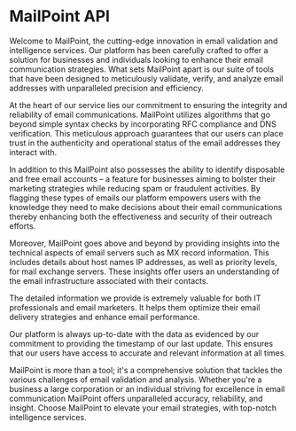 # MailPoint API

Welcome to MailPoint, the cutting-edge innovation in email validation and intelligence services. Our platform has been carefully crafted to offer a solution for businesses and individuals looking to enhance their email communication strategies. What sets MailPoint apart is our suite of tools that have been designed to meticulously validate, verify, and analyze email addresses with unparalleled precision and efficiency.

At the heart of our service lies our commitment to ensuring the integrity and reliability of email communications. MailPoint utilizes algorithms that go beyond simple syntax checks by incorporating RFC compliance and DNS verification. This meticulous approach guarantees that our users can place trust in the authenticity and operational status of the email addresses they interact with.

In addition to this MailPoint also possesses the ability to identify disposable and free email accounts – a feature for businesses aiming to bolster their marketing strategies while reducing spam or fraudulent activities. By flagging these types of emails our platform empowers users with the knowledge they need to make decisions about their email communications thereby enhancing both the effectiveness and security of their outreach efforts.

Moreover, MailPoint goes above and beyond by providing insights into the technical aspects of email servers such as MX record information. This includes details about host names IP addresses, as well as priority levels, for mail exchange servers. These insights offer users an understanding of the email infrastructure associated with their contacts.

The detailed information we provide is extremely valuable for both IT professionals and email marketers. It helps them optimize their email delivery strategies and enhance email performance.

Our platform is always up-to-date with the data as evidenced by our commitment to providing the timestamp of our last update. This ensures that our users have access to accurate and relevant information at all times.

MailPoint is more than a tool; it's a comprehensive solution that tackles the various challenges of email validation and analysis. Whether you're a business a large corporation or an individual striving for excellence in email communication MailPoint offers unparalleled accuracy, reliability, and insight. Choose MailPoint to elevate your email strategies, with top-notch intelligence services.
